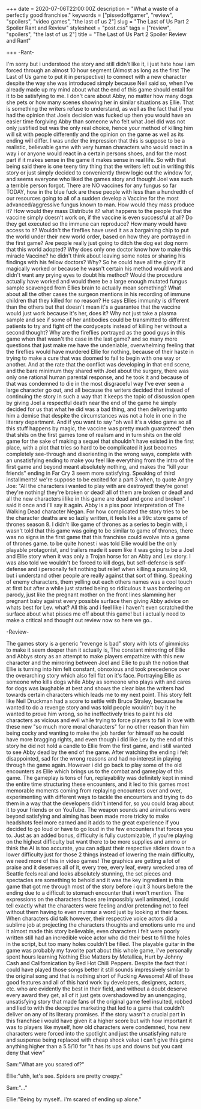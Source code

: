 +++
date = 2020-07-06T22:00:00Z
description = "What a waste of a perfectly good franchise."
keywords = ["pissedoffgamer", "review", "spoilers", "video games", "the last of us 2"]
slug = "The Last of Us Part 2 Spoiler Rant and Review"
stylesheet = "post.css"
tags = ["review", "spoilers", "the last of us 2"]
title = "The Last of Us Part 2 Spoiler Review and Rant"

+++
\-Rant-

I'm sorry but i understood the story and still didn't like it, i just hate how i am forced through an almost 10 hour segment (Almost as long as the first The Last of Us game to put it in perspective) to connect with a new character despite the way she was introduced simply because Neil said so, when I've already made up my mind about what the end of this game should entail for it to be satisfying to me. I don't care about Abby, no matter how many dogs she pets or how many scenes showing her in similar situations as Ellie. That is something the writers refuse to understand, as well as the fact that if you had the opinion that Joels decision was fucked up then you would have an easier time forgiving Abby than someone who felt what Joel did was not only justified but was the only real choice, hence your method of killing him will sit with people differently and the opinion on the game as well as its ending will differ. I was under the impression that this is suppose to be a realistic, believable game with very human characters who would react in a way i or anyone would react in a certain persons shoes, and for the most part if it makes sense in the game it makes sense in real life. So with that being said there is one teeny tiny thing that the writers left out in writing this story or just simply decided to conveniently throw logic out the window for, and seems everyone who liked the games story and thought Joel was such a terrible person forgot. There are NO vaccines for any fungus so far TODAY, how in the blue fuck are these people with less than a hundredth of our resources going to all of a sudden develop a Vaccine for the most advanced/aggressive fungus known to man. How would they mass produce it? How would they mass Distribute it? what happens to the people that the vaccine simply doesn't work on, if the vaccine is even successful at all? Do they get executed so the immune can reproduce? How many would have access to it? Wouldn't the fireflies have used it as a bargaining chip to put the world under their new world order, based on how they are portrayed in the first game? Are people really just going to ditch the dog eat dog norm that this world adopted? Why does only one doctor know how to make this miracle Vaccine? he didn't think about leaving some notes or sharing his findings with his fellow doctors? Why? So he could have all the glory if it magically worked or because he wasn't certain his method would work and didn't want any prying eyes to doubt his method? Would the procedure actually have worked and would there be a large enough mutated fungus sample scavenged from Ellies brain to actually mean something? What about all the other cases the surgeon mentions in his recording of immune children that they killed for no reason? He says Ellies immunity is different than the others but that doesn't mean it's a guarantee that the vaccine would just work because it's her, does it? Why not just take a plasma sample and see if some of her antibodies could be transmitted to different patients to try and fight off the cordycepts instead of killing her without a second thought? Why are the fireflies portrayed as the good guys in this game when that wasn't the case in the last game? and so many more questions that just make me have the undeniable, overwhelming feeling that the fireflies would have murdered Ellie for nothing, because of their haste in trying to make a cure that was doomed to fail to begin with one way or another. And at the rate that the conflict was developing in that end scene, and the bare minimum they shared with Joel about the surgery, there was only one rational human parental response, and he took it and because of that was condemned to die in the most disgraceful way I've ever seen a large character go out, and all because the writers decided that instead of continuing the story in such a way that it keeps the topic of discussion open by giving Joel a respectful death near the end of the game he simply decided for us that what he did was a bad thing, and then delivering unto him a demise that despite the circumstances was not a hole in one in the literary department. And if you want to say "oh well it's a video game so all this stuff happens by magic, the vaccine was pretty much guaranteed" then that shits on the first games tone of realism and in turn shits on the old game for the sake of making a sequel that shouldn't have existed in the first place, with a plot that tries so hard to be complicated it just becomes completely see-through and disorienting in the wrong ways, complete with an unsatisfying ending to make you feel like everything from the intro of the first game and beyond meant absolutely nothing, and makes the "kill your friends" ending in Far Cry 3 seem more satisfying. Speaking of third installments! we're suppose to be excited for a part 3 when, to quote Angry Joe: "All the characters i wanted to play with are destroyed! they're gone! they're nothing! they're broken or dead! all of them are broken or dead! and all the new characters i like in this game are dead and gone and broken". I said it once and i'll say it again. Abby is a piss poor interpretation of The Walking Dead character Negan. For how complicated the story tries to be the character deaths are so lazily written, it feels like a 99c store game of thrones season 8. I didn't like game of thrones as a series to begin with, i wasn't told that this game was going to be similar to game of thrones, there was no signs in the first game that this franchise could evolve into a game of thrones game. to be quite honest i was told Ellie would be the only playable protagonist, and trailers made it seem like it was going to be a Joel and Ellie story when it was only a Trojan horse for an Abby and Lev story. I was also told we wouldn't be forced to kill dogs, but self-defense is self-defense and i personally felt nothing but relief when killing a pursuing k9, but i understand other people are really against that sort of thing. Speaking of enemy characters, them yelling out each others names was a cool touch at first but after a while just started being so ridiculous it was bordering on parody, just like the pregnant mother on the front lines slamming her pregnant baby against every possible surface then giving Abby advice on whats best for Lev. what? All this and i feel like i haven't even scratched the surface about what pisses me off about this game! but i actually need to make a critical and thought out review now so here we go..

\-Review-

The games story is a generic "revenge is bad" story with lots of gimmicks to make it seem deeper than it actually is, The constant mirroring of Ellie and Abbys story as an attempt to make players empathize with this new character and the mirroring between Joel and Ellie to push the notion that Ellie is turning into him felt constant, obnoxious and took precedence over the overarching story which also fell flat on it's face. Portraying Ellie as someone who kills dogs while Abby as someone who plays with and cares for dogs was laughable at best and shows the clear bias the writers had towards certain characters which leads me to my next point. This story felt like Neil Druckman had a score to settle with Bruce Straley, because he wanted to do a revenge story and was told people wouldn't buy it he wanted to prove him wrong, so he ineffectively tries to paint his old characters as vicious and evil while trying to force players to fall in love with these new "so much more moral characters" for no other reason than him being cocky and wanting to make the job harder for himself so he could have more bragging rights, and even though i did like Lev by the end of this story he did not hold a candle to Ellie from the first game, and i still wanted to see Abby dead by the end of the game. After watching the ending i felt disappointed, sad for the wrong reasons and had no interest in playing through the game again. However i did go back to play some of the old encounters as Ellie which brings us to the combat and gameplay of this game. The gameplay is tons of fun, replayability was definitely kept in mind the entire time structuring these encounters, and it led to this games most memorable moments coming from replaying encounters over and over, experimenting with different ways to tackle the encounters and trying to do them in a way that the developers didn't intend for, so you could brag about it to your friends or on YouTube. The weapon sounds and animations were beyond satisfying and aiming has been made more tricky to make headshots feel more earned and it adds to the great experience if you decided to go loud or have to go loud in the few encounters that forces you to. Just as an added bonus, difficulty is fully customizable, if you're playing on the highest difficulty but want there to be more supplies and ammo or think the AI is too accurate, you can adjust their respective sliders down to a lower difficulty just for those 2 things instead of lowering the main difficulty, we need more of this in video games! The graphics are getting a lot of praise and it deserves all of it, every tree, every leaf, every wrecked area of Seattle feels real and looks absolutely stunning, the set pieces and spectacles are something to behold and it was the key ingredient in this game that got me through most of the story before i quit 3 hours before the ending due to a difficult to stomach encounter that i won't mention. The expressions on the characters faces are impossibly well animated, i could tell exactly what the characters were feeling and/or pretending not to feel without them having to even murmur a word just by looking at their faces. When characters did talk however, their respective voice actors did a sublime job at projecting the characters thoughts and emotions unto me and it almost made this story believable, even characters i felt were poorly written still had an incredible voice actor who did their best to fill the holes in the script, but too many holes couldn't be filled. The playable guitar in the game was probably my favorite part about this whole game, I've personally spent hours learning Nothing Else Matters by Metallica, Hurt by Johnny Cash and Californication by Red Hot Chilli Peppers. Despite the fact that i could have played those songs better it still sounds impressively similar to the original song and that is nothing short of Fucking Awesome! All of these good features and all of this hard work by developers, designers, actors, etc. who are evidently the best in their field, and without a doubt deserve every award they get, all of it just gets overshadowed by an unengaging, unsatisfying story that made fans of the original game feel insulted, robbed and lied to with the deceptive marketing that led to a game that couldn't deliver on any of its literary promises. If the story wasn't a crucial part in this franchise i would have given it a higher score but with how important it was to players like myself, how old characters were condemned, how new characters were forced into the spotlight and just the unsatisfying nature and suspense being replaced with cheap shock value i can't give this game anything higher than a 5.5/10 for "it has its ups and downs but you cant deny that view"

Sam:"What are you scared of?"

Ellie:"uhh, let's see. Spiders are pretty creepy."

Sam:"..."

Ellie:"Being by myself.. i'm scared of ending up alone."